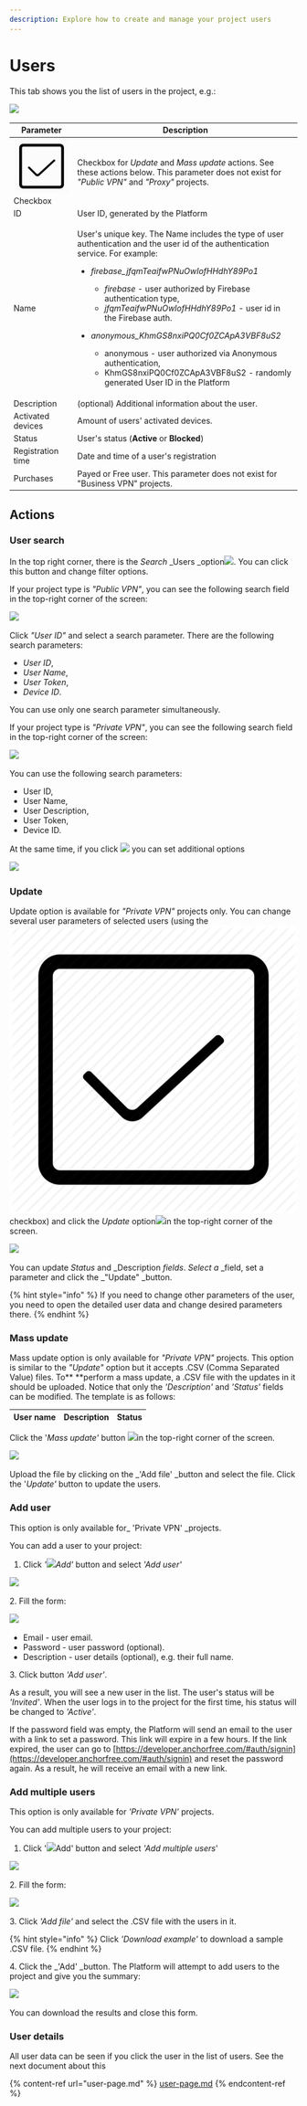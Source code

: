 ```yaml
---
description: Explore how to create and manage your project users
---
```


# Users

This tab shows you the list of users in the project, e.g.: &#x20;

![](../../.gitbook/assets/users\_list.png)

| Parameter                                         | Description                                                                                                                                                                                                                                                                                                                                                                                                                                                                                                                                                                                                    |
| ------------------------------------------------- | -------------------------------------------------------------------------------------------------------------------------------------------------------------------------------------------------------------------------------------------------------------------------------------------------------------------------------------------------------------------------------------------------------------------------------------------------------------------------------------------------------------------------------------------------------------------------------------------------------------- |
| ![](../../.gitbook/assets/checkbox.webp) Checkbox | Checkbox for _Update_ and _Mass update_ actions. See these actions below. This parameter does not exist for _"Public VPN"_ and _"Proxy"_ projects.                                                                                                                                                                                                                                                                                                                                                                                                                                                             |
| ID                                                | User ID, generated by the Platform                                                                                                                                                                                                                                                                                                                                                                                                                                                                                                                                                                             |
| Name                                              | <p>User's unique key. The Name includes the type of user authentication and the user id of the authentication service. For example:</p><ul><li><p><em>firebase_jfqmTeaifwPNuOwIofHHdhY89Po1</em></p><ul><li><em>firebase</em> - user authorized by Firebase authentication type,</li><li><em>jfqmTeaifwPNuOwIofHHdhY89Po1</em> - user id in the Firebase auth.</li></ul></li><li><p><em>anonymous_KhmGS8nxiPQ0Cf0ZCApA3VBF8uS2</em></p><ul><li>anonymous - user authorized via Anonymous authentication,</li><li>KhmGS8nxiPQ0Cf0ZCApA3VBF8uS2 - randomly generated User ID in the Platform</li></ul></li></ul> |
| Description                                       | (optional) Additional information about the user.                                                                                                                                                                                                                                                                                                                                                                                                                                                                                                                                                              |
| Activated devices                                 | Amount of users' activated devices.                                                                                                                                                                                                                                                                                                                                                                                                                                                                                                                                                                            |
| Status                                            | User's status (**Active** or **Blocked**)                                                                                                                                                                                                                                                                                                                                                                                                                                                                                                                                                                      |
| Registration time                                 | Date and time of a user's registration                                                                                                                                                                                                                                                                                                                                                                                                                                                                                                                                                                         |
| Purchases                                         | Payed or Free user. This parameter does not exist for "Business VPN" projects.                                                                                                                                                                                                                                                                                                                                                                                                                                                                                                                                 |

## Actions

### User search

In the top right corner, there is the _Search_ _Users _option![](../../.gitbook/assets/search\_icon.png). You can click this button and change filter options.

If your project type is _"Public VPN"_, you can see the following search field in the top-right corner of the screen:&#x20;

![](../../.gitbook/assets/user\_search\_pvpn.png)

Click _"User ID"_ and select a search parameter. There are the following search parameters:

* _User ID_,
* _User Name_,
* _User Token_,
* _Device ID_.

You can use only one search parameter simultaneously.

If your project type is _"Private VPN"_, you can see the following search field in the top-right corner of the screen:

![](../../.gitbook/assets/user\_search\_bvpn.png)

You can use the following search parameters:

* User ID,
* User Name,
* User Description,
* User Token,
* Device ID.&#x20;

At the same time, if you click ![](../../.gitbook/assets/filtr\_icon.jpg) you can set additional options  &#x20;

![](../../.gitbook/assets/user\_search\_filter.png)

### Update

Update option is available for _"Private VPN"_ projects only. You can change several user parameters of selected users (using the ![](../../.gitbook/assets/checkbox.webp)checkbox) and click the _Update_ option![](../../.gitbook/assets/edit\_icon.png)in the top-right corner of the screen.&#x20;

![](../../.gitbook/assets/users\_update.png)

You can update _Status_ and _Description _fields_. _Select a_ _field, set a parameter and click the _"Update" _button.

{% hint style="info" %}
If you need to change other parameters of the user, you need to open the detailed user data and change desired parameters there.
{% endhint %}

### Mass update

Mass update option is only available for _"Private VPN"_ projects. This option is similar to the _"Update"_ option but it accepts .CSV (Comma Separated Value) files. To** **perform a mass update, a .CSV file with the updates in it should be uploaded. Notice that only the _'Description'_ and _'Status'_ fields can be modified. The template is as follows:&#x20;

| User name | Description | Status |
| --------- | ----------- | ------ |

Click the '_Mass update'_ button ![](../../.gitbook/assets/upload\_icon.png)in the top-right corner of the screen. &#x20;

![](../../.gitbook/assets/users\_massupdate.png)

Upload the file by clicking on the _'Add file' _button and select the file. Click the '_Update'_ button to update the users.

### Add user

This option is only available for_ 'Private VPN' _projects.&#x20;

You can add a user to your project:

1. Click _'_![](../../.gitbook/assets/plus\_icon.jpeg)_Add'_ button and select _'Add user'_

![](../../.gitbook/assets/add\_user\_option.png)

&#x20;   2\. Fill the form:

![](../../.gitbook/assets/add\_user.png)

* Email - user email.
* Password - user password (optional).&#x20;
* Description - user details (optional), e.g. their full name.

&#x20; 3\. Click button _'Add user'_.

As a result, you will see a new user in the list. The user's status will be _'Invited'_. When the user logs in to the project for the first time, his status will be changed to _'Active'_.

If the password field was empty, the Platform will send an email to the user with a link to set a password. This link will expire in a few hours. If the link expired, the user can go to [https://developer.anchorfree.com/#auth/signin](https://developer.anchorfree.com/#auth/signin) and reset the password again. As a result, he will receive an email with a new link.

### Add multiple users

This option is only available for _'Private VPN'_ projects.&#x20;

You can add multiple users to your project:

1. Click '![](../../.gitbook/assets/plus\_icon.jpeg)Add' button and select _'Add multiple users_'

![](../../.gitbook/assets/add\_user\_option.png)

&#x20; 2\. Fill the form:

![](../../.gitbook/assets/add\_users.png)

&#x20; 3\. Click _'Add file'_ and select the .CSV file with the users in it.

{% hint style="info" %}
Click _'Download example'_ to download a sample .CSV file.
{% endhint %}

&#x20; 4\. Click the _'Add' _button. The Platform will attempt to add users to the project and give you the summary:

![](../../.gitbook/assets/add\_users\_result.png)

You can download the results and close this form.

### User details

All user data can be seen if you click the user in the list of users. See the next document about this

{% content-ref url="user-page.md" %}
[user-page.md](user-page.md)
{% endcontent-ref %}

